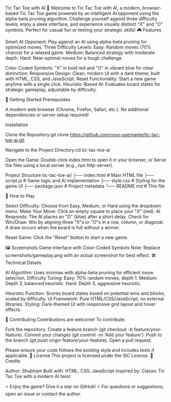 Tic Tac Toe with AI 🤖
Welcome to Tic Tac Toe with AI, a modern, browser-based Tic Tac Toe game powered by an intelligent AI opponent using the alpha-beta pruning algorithm. Challenge yourself against three difficulty levels, enjoy a sleek interface, and experience visually distinct "X" and "O" symbols. Perfect for casual fun or testing your strategic skills!
🎮 Features

Smart AI Opponent: Play against an AI using alpha-beta pruning for optimized moves.
Three Difficulty Levels:
Easy: Random moves (70% chance) for a relaxed game.
Medium: Balanced strategy with moderate depth.
Hard: Near-optimal moves for a tough challenge.


Color-Coded Symbols: "X" in bold red and "O" in vibrant blue for clear distinction.
Responsive Design: Clean, modern UI with a dark theme, built with HTML, CSS, and JavaScript.
Reset Functionality: Start a new game anytime with a single click.
Heuristic-Based AI: Evaluates board states for strategic gameplay, adjustable by difficulty.

🚀 Getting Started
Prerequisites

A modern web browser (Chrome, Firefox, Safari, etc.).
No additional dependencies or server setup required!

Installation

Clone the Repository:git clone https://github.com/your-username/tic-tac-toe-ai.git


Navigate to the Project Directory:cd tic-tac-toe-ai


Open the Game:
Double-click index.html to open it in your browser, or
Serve the files using a local server (e.g., npx http-server).



Project Structure
tic-tac-toe-ai/
├── index.html       # Main HTML file
├── script.js        # Game logic and AI implementation
├── style.css        # Styling for the game UI
├── package.json     # Project metadata
└── README.md        # This file

🎲 How to Play

Select Difficulty: Choose from Easy, Medium, or Hard using the dropdown menu.
Make Your Move: Click an empty square to place your "X" (red).
AI Responds: The AI places an "O" (blue) after a short delay.
Check for Win/Draw:
Win by aligning three "X"s or "O"s in a row, column, or diagonal.
A draw occurs when the board is full without a winner.


Reset Game: Click the "Reset" button to start a new game.

🖼️ Screenshots
Game Interface with Color-Coded Symbols
Note: Replace screenshots/gameplay.png with an actual screenshot for best effect.
🛠️ Technical Details

AI Algorithm: Uses minimax with alpha-beta pruning for efficient move selection.
Difficulty Tuning:
Easy: 70% random moves, depth 1.
Medium: Depth 3, balanced heuristic.
Hard: Depth 5, aggressive heuristic.


Heuristic Function: Scores board states based on potential wins and blocks, scaled by difficulty.
UI Framework: Pure HTML/CSS/JavaScript, no external libraries.
Styling: Dark-themed UI with responsive grid layout and hover effects.

🤝 Contributing
Contributions are welcome! To contribute:

Fork the repository.
Create a feature branch (git checkout -b feature/your-feature).
Commit your changes (git commit -m 'Add your feature').
Push to the branch (git push origin feature/your-feature).
Open a pull request.

Please ensure your code follows the existing style and includes tests if applicable.
📜 License
This project is licensed under the ISC License.
🙌 Credits

Author: Shubham
Built with: HTML, CSS, JavaScript
Inspired by: Classic Tic Tac Toe with a modern AI twist


⭐ Enjoy the game? Give it a star on GitHub! ⭐
For questions or suggestions, open an issue or contact the author.
